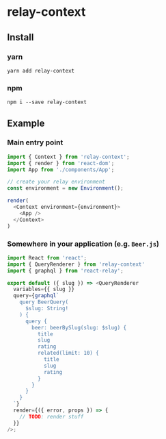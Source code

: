 # relay-context

## Install
### yarn
```
yarn add relay-context
```

### npm
```
npm i --save relay-context
```

## Example
### Main entry point
```javascript
import { Context } from 'relay-context';
import { render } from 'react-dom';
import App from './components/App';

// create your relay environment
const environment = new Environment();

render(
  <Context environment={environment}>
    <App />
  </Context>
)
```

### Somewhere in your application (e.g. `Beer.js`)
```javascript
import React from 'react';
import { QueryRenderer } from 'relay-context'
import { graphql } from 'react-relay';

export default ({ slug }) => <QueryRenderer
  variables={{ slug }}
  query={graphql`
    query BeerQuery(
      $slug: String!
    ) {
      query {
        beer: beerBySlug(slug: $slug) {
          title
          slug
          rating
          related(limit: 10) {
            title
            slug
            rating
          }
        }
      }
    }
  `}
  render={({ error, props }) => {
    // TODO: render stuff
  }}
/>;
```
